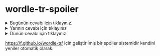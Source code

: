 # wordle-tr-spoiler

<details>
  <summary>Bugünün cevabı için tıklayınız.</summary>
  <br>
    <b> vakum </b>
</details>

<details>
  <summary>Yarının cevabı için tıklayınız</summary>
  <br>
   <b> kepme </b>
</details>

<details>
  <summary>Dünün cevabı için tıklayınız </summary>
  <br>
  <b> vizör </b>
</details>

https://f.github.io/wordle-tr/ için geliştirilmiş bir spoiler sistemidir kendini yeniler otomatik olarak.

